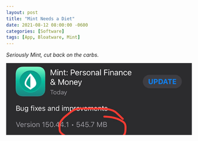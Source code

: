 ```yaml
---
layout: post
title: "Mint Needs a Diet"
date: 2021-08-12 08:00:00 -0600
categories: [Software]
tags: [App, Bloatware, Mint]
---
```


*Seriously Mint, cut back on the carbs.*

![Fat slob.](/assets/2021/08/mint-needs-a-diet.png)
